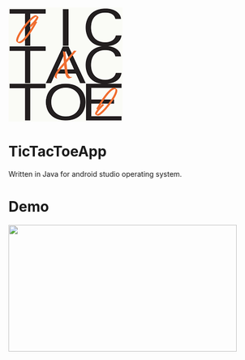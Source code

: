 <img src="tictactoe.png"> 

# TicTacToeApp

Written in Java for android studio operating system.

# Demo

<img src="TicTacToeApp-–-MainActivity.java-_TicTacToeApp.app_-2021-11-14-17-48-11.gif" width="450" height="250"/>
